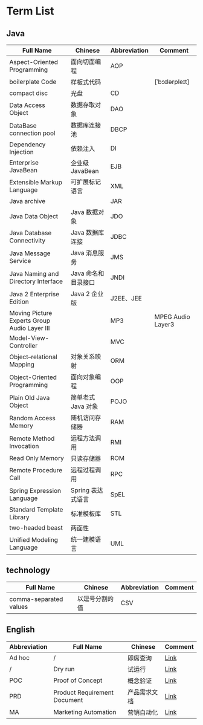 # Term List

## Java

| Full Name | Chinese |  Abbreviation | Comment |
| ---- | ---- | ---- | ---- |
| Aspect-Oriented Programming | 面向切面编程 | AOP |
| boilerplate Code | 样板式代码 | | [ˈbɔɪlərpleɪt] |
| compact disc | 光盘 | CD |
| Data Access Object | 数据存取对象 | DAO |
| DataBase connection pool | 数据库连接池 | DBCP |
| Dependency Injection | 依赖注入 | DI |
| Enterprise JavaBean | 企业级 JavaBean | EJB |
| Extensible Markup Language | 可扩展标记语言 | XML |
| Java archive | | JAR |
| Java Data Object | Java 数据对象 | JDO |
| Java Database Connectivity | Java 数据库连接 | JDBC |
| Java Message Service| Java 消息服务 | JMS |
| Java Naming and Directory Interface | Java 命名和目录接口 | JNDI |
| Java 2 Enterprise Edition | Java 2 企业版 | J2EE、JEE |
| Moving Picture Experts Group Audio Layer III | | MP3| MPEG Audio Layer3 |
| Model-View-Controller | | MVC |
| Object–relational Mapping | 对象关系映射 | ORM |
| Object-Oriented Programming | 面向对象编程 | OOP |
| Plain Old Java Object | 简单老式 Java 对象 | POJO |
| Random Access Memory | 随机访问存储器 | RAM |
| Remote Method Invocation | 远程方法调用| RMI |
| Read Only Memory | 只读存储器| ROM |
| Remote Procedure Call | 远程过程调用 | RPC |
| Spring Expression Language | Spring 表达式语言 | SpEL |
| Standard Template Library | 标准模板库 | STL |
| two-headed beast | 两面性 | |
| Unified Modeling Language | 统一建模语言 | UML |

## technology

| Full Name | Chinese |  Abbreviation | Comment |
| ---- | ---- | ---- | ---- |
| comma-separated values | 以逗号分割的值 | CSV |

## English

| Abbreviation | Full Name | Chinese | Comment |
| ---- | ---- | ---- | ---- |
| Ad hoc | / | 即席查询 | [Link](https://zh.wikipedia.org/wiki/Ad_hoc) |
| / | Dry run | 试运行 | [Link](https://en.wikipedia.org/wiki/Dry_run_(testing)) |
| POC | Proof of Concept | 概念验证 | [Link](https://zhuanlan.zhihu.com/p/39820024) |
| PRD | Product Requirement Document | 产品需求文档 | [Link](https://www.zhihu.com/question/19655491/answer/335963630) |
| MA | Marketing Automation | 营销自动化 | [Link](https://www.pinweima.com/MA/) |
